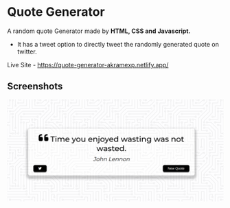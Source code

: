 
# Quote Generator

A random quote Generator made by **HTML, CSS and Javascript.**
- It has a tweet option to directly tweet the randomly generated quote on twitter.


Live Site - https://quote-generator-akramexp.netlify.app/

## Screenshots

![ss1](https://github.com/AkramExp/quote-generator/blob/main/screenshots/ss1.png)

